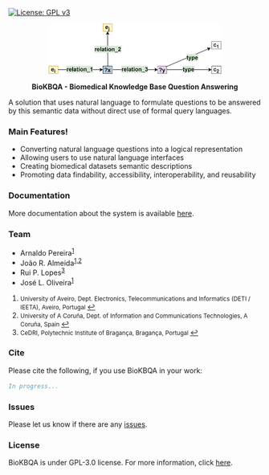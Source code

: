 [![License: GPL v3](https://img.shields.io/badge/License-GPL%20v3-blue.svg)](LICENSE)

<p align="center"><img src="images/logo.png" alt="BioKBQA" height="100" border="0" /></p>

<p align="center"><b>BioKBQA - Biomedical Knowledge Base Question Answering</b></p>

A solution that uses natural language to formulate questions to be answered by this semantic data without direct use of formal query languages.

### Main Features!

  - Converting natural language questions into a logical representation
  - Allowing users to use natural language interfaces
  - Creating biomedical datasets semantic descriptions
  - Promoting data findability, accessibility, interoperability, and reusability

### Documentation

More documentation about the system is available [here](https://github.com/bioinformatics-ua/BioKBQA/wiki).

### Team
  * Arnaldo Pereira<sup id="a1">[1](#f1)</sup>
  * João R. Almeida<sup id="a1">[1,](#f1)</sup><sup id="a2">[2](#f2)</sup>
  * Rui P. Lopes<sup id="a3">[3](#f3)</sup>
  * José L. Oliveira<sup id="a1">[1](#f1)</sup>

1. <small id="f1"> University of Aveiro, Dept. Electronics, Telecommunications and Informatics (DETI / IEETA), Aveiro, Portugal </small> [↩](#a1)
2. <small id="f4"> University of A Coruña, Dept. of Information and Communications Technologies, A Coruña, Spain </small> [↩](#a4)
2. <small id="f3"> CeDRI, Polytechnic Institute of Bragança, Bragança, Portugal </small> [↩](#a3)

### Cite

Please cite the following, if you use BioKBQA in your work:

```bib
In progress...
```

### Issues
Please let us know if there are any
[issues](https://github.com/bioinformatics-ua/BioKBQA/issues).

### License
BioKBQA is under GPL-3.0 license. For more information, click
[here](https://github.com/bioinformatics-ua/BioKBQA/blob/master/LICENSE).
